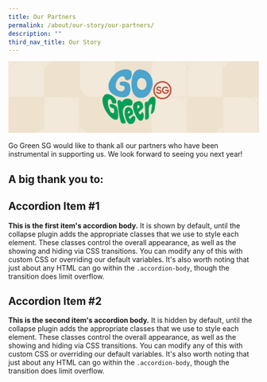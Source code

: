 ```yaml
---
title: Our Partners
permalink: /about/our-story/our-partners/
description: ""
third_nav_title: Our Story
---
```

![](/images/banner-about-us.png)

Go Green SG would like to thank all our partners who have been instrumental in supporting us. We look forward to seeing you next year!

## A big thank you to:
<style>
		.bp-accordion-header {
			background-color: transparent;
	}
	
	.bp-accordion-header:hover {
		background-color: transparent;
	}
	
	.bp-accordion-button {
		display: block;
		width: 100%;
	}
	
	.bp-accordion-button::before {
		content: "";
	}
	
	.bp-accordion-button.sgds-icon-plus {
		content: "";
	}
	
	.bp-accordion-button.sgds-icon-minus {
		content: "";
	}
</style>
 
<div id="accordionExample" class="accordion-container">
    <div class="accordion">
        <h2 id="accordionExample" class="bp-accordion-header">
            <a class="bp-accordion-button">
							<div class="bp-accordion-button-wrapper">
									Accordion Item #1
							</div>
            </a>
        </h2>
            <div data-bp-parent="#accordionExample" data-bs-parent="#accordionExample" style="display: block" class="bp-accordion-body">
                <strong>This is the first item's accordion body.</strong> It is shown by default, until the collapse
                plugin adds the appropriate classes that we use to style each element. These classes control the overall
                appearance, as well as the showing and hiding via CSS transitions. You can modify any of this with
                custom CSS or overriding our default variables. It's also worth noting that just about any HTML can go
                within the <code>.accordion-body</code>, though the transition does limit overflow.
        </div>
    </div>
    <div class="accordion">
        <h2 id="accordionExample" class="bp-accordion-header">
					<a class="bp-accordion-button">Accordion Item #2</a>
        </h2>
            <div data-bp-parent="#accordionExample" data-bs-parent="#accordionExample" class="bp-accordion-body">
                <strong>This is the second item's accordion body.</strong> It is hidden by default, until the collapse
                plugin adds the appropriate classes that we use to style each element. These classes control the overall
                appearance, as well as the showing and hiding via CSS transitions. You can modify any of this with
                custom CSS or overriding our default variables. It's also worth noting that just about any HTML can go
                within the <code>.accordion-body</code>, though the transition does limit overflow.
        </div>
    </div>
</div>